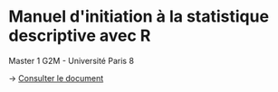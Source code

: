 # Manuel d'initiation à la statistique descriptive avec R

Master 1 G2M - Université Paris 8

-> [Consulter le document](https://hpecout.gitpages.huma-num.fr/init_stat_descript_r/)